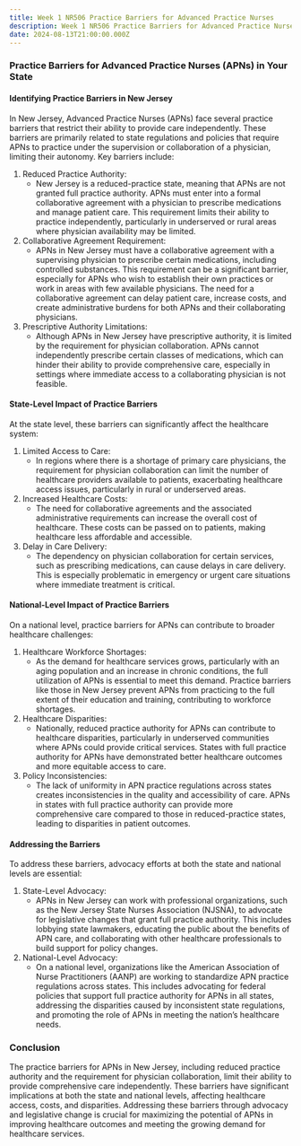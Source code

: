 ```yaml
---
title: Week 1 NR506 Practice Barriers for Advanced Practice Nurses
description: Week 1 NR506 Practice Barriers for Advanced Practice Nurses
date: 2024-08-13T21:00:00.000Z
---
```


### Practice Barriers for Advanced Practice Nurses (APNs) in Your State

#### Identifying Practice Barriers in New Jersey

In New Jersey, Advanced Practice Nurses (APNs) face several practice barriers that restrict their ability to provide care independently. These barriers are primarily related to state regulations and policies that require APNs to practice under the supervision or collaboration of a physician, limiting their autonomy. Key barriers include:

1. Reduced Practice Authority:
   * New Jersey is a reduced-practice state, meaning that APNs are not granted full practice authority. APNs must enter into a formal collaborative agreement with a physician to prescribe medications and manage patient care. This requirement limits their ability to practice independently, particularly in underserved or rural areas where physician availability may be limited.
2. Collaborative Agreement Requirement:
   * APNs in New Jersey must have a collaborative agreement with a supervising physician to prescribe certain medications, including controlled substances. This requirement can be a significant barrier, especially for APNs who wish to establish their own practices or work in areas with few available physicians. The need for a collaborative agreement can delay patient care, increase costs, and create administrative burdens for both APNs and their collaborating physicians.
3. Prescriptive Authority Limitations:
   * Although APNs in New Jersey have prescriptive authority, it is limited by the requirement for physician collaboration. APNs cannot independently prescribe certain classes of medications, which can hinder their ability to provide comprehensive care, especially in settings where immediate access to a collaborating physician is not feasible.

#### State-Level Impact of Practice Barriers

At the state level, these barriers can significantly affect the healthcare system:

1. Limited Access to Care:
   * In regions where there is a shortage of primary care physicians, the requirement for physician collaboration can limit the number of healthcare providers available to patients, exacerbating healthcare access issues, particularly in rural or underserved areas.
2. Increased Healthcare Costs:
   * The need for collaborative agreements and the associated administrative requirements can increase the overall cost of healthcare. These costs can be passed on to patients, making healthcare less affordable and accessible.
3. Delay in Care Delivery:
   * The dependency on physician collaboration for certain services, such as prescribing medications, can cause delays in care delivery. This is especially problematic in emergency or urgent care situations where immediate treatment is critical.

#### National-Level Impact of Practice Barriers

On a national level, practice barriers for APNs can contribute to broader healthcare challenges:

1. Healthcare Workforce Shortages:
   * As the demand for healthcare services grows, particularly with an aging population and an increase in chronic conditions, the full utilization of APNs is essential to meet this demand. Practice barriers like those in New Jersey prevent APNs from practicing to the full extent of their education and training, contributing to workforce shortages.
2. Healthcare Disparities:
   * Nationally, reduced practice authority for APNs can contribute to healthcare disparities, particularly in underserved communities where APNs could provide critical services. States with full practice authority for APNs have demonstrated better healthcare outcomes and more equitable access to care.
3. Policy Inconsistencies:
   * The lack of uniformity in APN practice regulations across states creates inconsistencies in the quality and accessibility of care. APNs in states with full practice authority can provide more comprehensive care compared to those in reduced-practice states, leading to disparities in patient outcomes.

#### Addressing the Barriers

To address these barriers, advocacy efforts at both the state and national levels are essential:

1. State-Level Advocacy:
   * APNs in New Jersey can work with professional organizations, such as the New Jersey State Nurses Association (NJSNA), to advocate for legislative changes that grant full practice authority. This includes lobbying state lawmakers, educating the public about the benefits of APN care, and collaborating with other healthcare professionals to build support for policy changes.
2. National-Level Advocacy:
   * On a national level, organizations like the American Association of Nurse Practitioners (AANP) are working to standardize APN practice regulations across states. This includes advocating for federal policies that support full practice authority for APNs in all states, addressing the disparities caused by inconsistent state regulations, and promoting the role of APNs in meeting the nation’s healthcare needs.

### Conclusion

The practice barriers for APNs in New Jersey, including reduced practice authority and the requirement for physician collaboration, limit their ability to provide comprehensive care independently. These barriers have significant implications at both the state and national levels, affecting healthcare access, costs, and disparities. Addressing these barriers through advocacy and legislative change is crucial for maximizing the potential of APNs in improving healthcare outcomes and meeting the growing demand for healthcare services.
